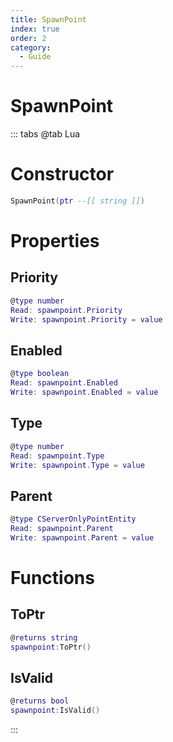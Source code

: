 ```yaml
---
title: SpawnPoint
index: true
order: 2
category:
  - Guide
---
```


# SpawnPoint

::: tabs
@tab Lua
# Constructor
```lua
SpawnPoint(ptr --[[ string ]])
```
# Properties
## Priority 
```lua
@type number
Read: spawnpoint.Priority
Write: spawnpoint.Priority = value
```
## Enabled 
```lua
@type boolean
Read: spawnpoint.Enabled
Write: spawnpoint.Enabled = value
```
## Type 
```lua
@type number
Read: spawnpoint.Type
Write: spawnpoint.Type = value
```
## Parent 
```lua
@type CServerOnlyPointEntity
Read: spawnpoint.Parent
Write: spawnpoint.Parent = value
```
# Functions
## ToPtr
```lua
@returns string
spawnpoint:ToPtr()
```
## IsValid
```lua
@returns bool
spawnpoint:IsValid()
```

:::